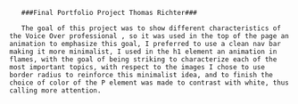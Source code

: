        ###Final Portfolio Project Thomas Richter###
       
       The goal of this project was to show different characteristics of the Voice Over professional , so it was used in the top of the page an animation to emphasize this goal, I preferred to use a clean nav bar making it more minimalist, I used in the h1 element an animation in flames, with the goal of being striking to characterize each of the most important topics, with respect to the images I chose to use border radius to reinforce this minimalist idea, and to finish the choice of color of the P element was made to contrast with white, thus calling more attention.